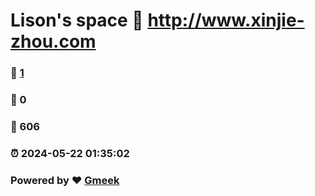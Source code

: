 # Lison's space :link: http://www.xinjie-zhou.com 
### :page_facing_up: [1](http://www.xinjie-zhou.com/tag.html) 
### :speech_balloon: 0 
### :hibiscus: 606 
### :alarm_clock: 2024-05-22 01:35:02 
### Powered by :heart: [Gmeek](https://github.com/Meekdai/Gmeek)
